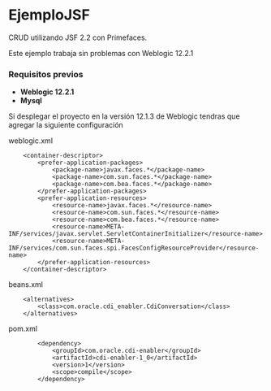 # EjemploJSF
CRUD utilizando JSF 2.2 con Primefaces.

Este ejemplo trabaja sin problemas con Weblogic 12.2.1

### Requisitos previos
* **Weblogic 12.2.1**
* **Mysql**

Si desplegar el proyecto en la versión 12.1.3 de Weblogic tendras que agregar la siguiente configuración

weblogic.xml
```
	<container-descriptor>
        <prefer-application-packages>
            <package-name>javax.faces.*</package-name>
            <package-name>com.sun.faces.*</package-name>
            <package-name>com.bea.faces.*</package-name>
        </prefer-application-packages>
        <prefer-application-resources>
            <resource-name>javax.faces.*</resource-name> 
            <resource-name>com.sun.faces.*</resource-name> 
            <resource-name>com.bea.faces.*</resource-name> 
            <resource-name>META-INF/services/javax.servlet.ServletContainerInitializer</resource-name>
            <resource-name>META-INF/services/com.sun.faces.spi.FacesConfigResourceProvider</resource-name>
        </prefer-application-resources>
    </container-descriptor>
```

beans.xml
```
    <alternatives>
        <class>com.oracle.cdi_enabler.CdiConversation</class>
    </alternatives>
```

pom.xml 
```
        <dependency>
            <groupId>com.oracle.cdi-enabler</groupId>
            <artifactId>cdi-enabler-1_0</artifactId>
            <version>1</version>
            <scope>compile</scope>
        </dependency>
```
